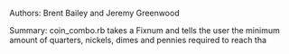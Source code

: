 Authors: Brent Bailey and Jeremy Greenwood

Summary: coin_combo.rb takes a Fixnum and tells the user the minimum amount of quarters, nickels, dimes and pennies required to reach tha